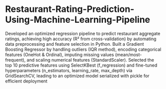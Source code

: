 # Restaurant-Rating-Prediction-Using-Machine-Learning-Pipeline
Developed an optimized regression pipeline to predict restaurant aggregate ratings, achieving high accuracy (R² from cross-validation) by automating data preprocessing and feature selection in Python. Built a Gradient Boosting Regressor by handling outliers (IQR method), encoding categorical features (OneHot & Ordinal), imputing missing values (mean/most-frequent), and scaling numerical features (StandardScaler). Selected the top 10 predictive features using SelectKBest (f_regression) and fine-tuned hyperparameters (n_estimators, learning_rate, max_depth) via GridSearchCV, leading to an optimized model serialized with pickle for efficient deployment
